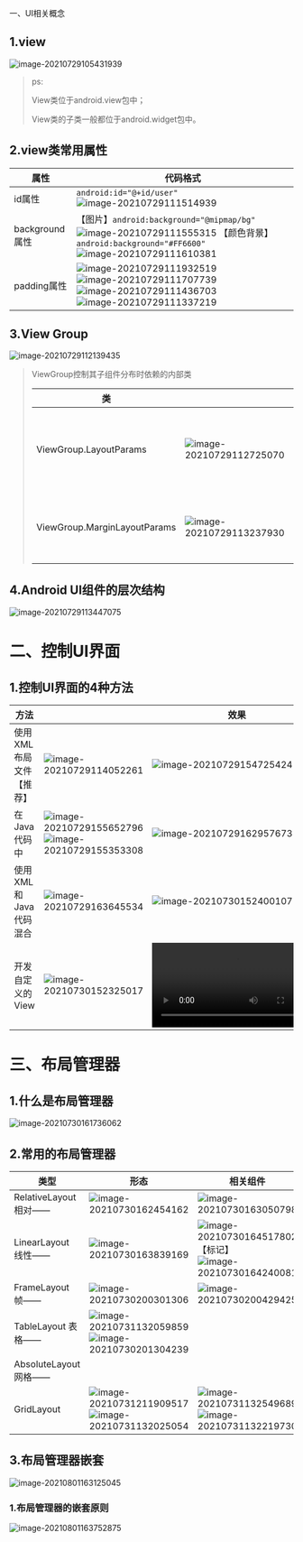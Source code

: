 一、UI相关概念

## 1.view

![image-20210729105431939](C:\Users\59501\AppData\Roaming\Typora\typora-user-images\image-20210729105431939.png)

> ps:
>
> View类位于android.view包中；
>
> View类的子类一般都位于android.widget包中。

## 2.view类常用属性

| 属性           | 代码格式                                                     |
| -------------- | ------------------------------------------------------------ |
| id属性         | `android:id="@+id/user"`                                                                                                  ![image-20210729111514939](C:\Users\59501\AppData\Roaming\Typora\typora-user-images\image-20210729111514939.png) |
| background属性 | 【图片】`android:background="@mipmap/bg"`                                 ![image-20210729111555315](C:\Users\59501\AppData\Roaming\Typora\typora-user-images\image-20210729111555315.png)                                                                                                            【颜色背景】`android:background="#FF6600"`                                   ![image-20210729111610381](C:\Users\59501\AppData\Roaming\Typora\typora-user-images\image-20210729111610381.png) |
| padding属性    | ![image-20210729111932519](C:\Users\59501\AppData\Roaming\Typora\typora-user-images\image-20210729111932519.png)![image-20210729111707739](C:\Users\59501\AppData\Roaming\Typora\typora-user-images\image-20210729111707739.png)![image-20210729111436703](C:\Users\59501\AppData\Roaming\Typora\typora-user-images\image-20210729111436703.png)![image-20210729111337219](C:\Users\59501\AppData\Roaming\Typora\typora-user-images\image-20210729111337219.png) |

## 3.View Group

![image-20210729112139435](C:\Users\59501\AppData\Roaming\Typora\typora-user-images\image-20210729112139435.png)

> ViewGroup控制其子组件分布时依赖的内部类
>
> | 类                           |                                                              | 功能                     |
> | ---------------------------- | ------------------------------------------------------------ | ------------------------ |
> | ViewGroup.LayoutParams       | ![image-20210729112725070](C:\Users\59501\AppData\Roaming\Typora\typora-user-images\image-20210729112725070.png) | 控制组件的位置，宽度高度 |
> | ViewGroup.MarginLayoutParams | ![image-20210729113237930](C:\Users\59501\AppData\Roaming\Typora\typora-user-images\image-20210729113237930.png) | 控制子组件的外边距       |

## 4.Android UI组件的层次结构

![image-20210729113447075](C:\Users\59501\AppData\Roaming\Typora\typora-user-images\image-20210729113447075.png)

# 二、控制UI界面

## 1.控制UI界面的4种方法

| 方法                    |                                                              | 效果                                                         |
| ----------------------- | ------------------------------------------------------------ | ------------------------------------------------------------ |
| 使用XML布局文件【推荐】 | ![image-20210729114052261](C:\Users\59501\AppData\Roaming\Typora\typora-user-images\image-20210729114052261.png) | ![image-20210729154725424](C:\Users\59501\AppData\Roaming\Typora\typora-user-images\image-20210729154725424.png) |
| 在Java代码中            | ![image-20210729155652796](C:\Users\59501\AppData\Roaming\Typora\typora-user-images\image-20210729155652796.png)![image-20210729155353308](C:\Users\59501\AppData\Roaming\Typora\typora-user-images\image-20210729155353308.png) | ![image-20210729162957673](C:\Users\59501\AppData\Roaming\Typora\typora-user-images\image-20210729162957673.png) |
| 使用XML和Java代码混合   | ![image-20210729163645534](C:\Users\59501\AppData\Roaming\Typora\typora-user-images\image-20210729163645534.png) | ![image-20210730152400107](C:\Users\59501\AppData\Roaming\Typora\typora-user-images\image-20210730152400107.png) |
| 开发自定义的View        | ![image-20210730152325017](C:\Users\59501\AppData\Roaming\Typora\typora-user-images\image-20210730152325017.png) | <video src="C:\Users\59501\Desktop\琪亚娜诱捕器.wmv"></video> |



# 三、布局管理器

## 1.什么是布局管理器

![image-20210730161736062](C:\Users\59501\AppData\Roaming\Typora\typora-user-images\image-20210730161736062.png)

## 2.常用的布局管理器

| 类型                      | 形态                                                         | 相关组件                                                     |
| ------------------------- | ------------------------------------------------------------ | ------------------------------------------------------------ |
| RelativeLayout  相对——    | ![image-20210730162454162](C:\Users\59501\AppData\Roaming\Typora\typora-user-images\image-20210730162454162.png) | ![image-20210730163050798](C:\Users\59501\AppData\Roaming\Typora\typora-user-images\image-20210730163050798.png) |
| LinearLayout      线性——  | ![image-20210730163839169](C:\Users\59501\AppData\Roaming\Typora\typora-user-images\image-20210730163839169.png) | ![image-20210730164517802](C:\Users\59501\AppData\Roaming\Typora\typora-user-images\image-20210730164517802.png)【<LinearLayout>标记】![image-20210730164240081](C:\Users\59501\AppData\Roaming\Typora\typora-user-images\image-20210730164240081.png) |
| FrameLayout      帧——     | ![image-20210730200301306](C:\Users\59501\AppData\Roaming\Typora\typora-user-images\image-20210730200301306.png) | ![image-20210730200429425](C:\Users\59501\AppData\Roaming\Typora\typora-user-images\image-20210730200429425.png) |
| TableLayout        表格—— | ![image-20210731132059859](C:\Users\59501\AppData\Roaming\Typora\typora-user-images\image-20210731132059859.png)![image-20210730201304239](C:\Users\59501\AppData\Roaming\Typora\typora-user-images\image-20210730201304239.png) |                                                              |
| AbsoluteLayout   网格——   |                                                              |                                                              |
| GridLayout                | ![image-20210731211909517](C:\Users\59501\AppData\Roaming\Typora\typora-user-images\image-20210731211909517.png)![image-20210731132025054](C:\Users\59501\AppData\Roaming\Typora\typora-user-images\image-20210731132025054.png) | ![image-20210731132549689](C:\Users\59501\AppData\Roaming\Typora\typora-user-images\image-20210731132549689.png)![image-20210731132219730](C:\Users\59501\AppData\Roaming\Typora\typora-user-images\image-20210731132219730.png) |

## 3.布局管理器嵌套

![image-20210801163125045](C:\Users\59501\AppData\Roaming\Typora\typora-user-images\image-20210801163125045.png)

### 1.布局管理器的嵌套原则

![image-20210801163752875](C:\Users\59501\AppData\Roaming\Typora\typora-user-images\image-20210801163752875.png)

